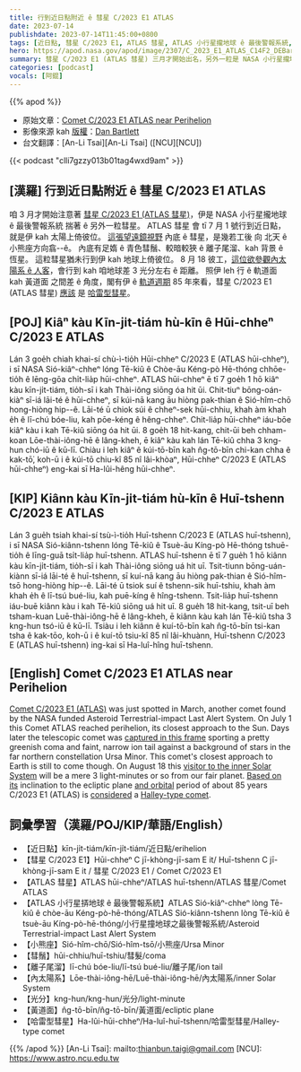 ```yaml
---
title: 行到近日點附近 ê 彗星 C/2023 E1 ATLAS
date: 2023-07-14
publishdate: 2023-07-14T11:45:00+0800
tags: [近日點, 彗星 C/2023 E1, ATLAS 彗星, ATLAS 小行星攏地球 ê 最後警報系統, ATLAS, 小熊座, 彗鬚, 離子尾溜, 內太陽系, 光分, 黃道面, 哈雷型彗星]
hero: https://apod.nasa.gov/apod/image/2307/C_2023_E1_ATLAS_C14F2_DEBartlett1024.jpg
summary: 彗星 C/2023 E1 (ATLAS 彗星) 三月才開始出名，另外一粒是 NASA 小行星攏地球 ê 最後警報系統 揣著 ê 彗星。
categories: [podcast]
vocals: [阿錕]
---
```


{{% apod %}}

- 原始文章：[Comet C/2023 E1 ATLAS near Perihelion](https://apod.nasa.gov/apod/ap230714.html)
- 影像來源 kah [版權][copyright]：[Dan Bartlett](https://www.astrobin.com/users/h2ologg/)
- 台文翻譯：[An-Li Tsai][An-Li Tsai] ([NCU][NCU])

{{< podcast "clli7gzzy013b01tag4wxd9am" >}}

## [漢羅] 行到近日點附近 ê 彗星 C/2023 E1 ATLAS
咱 3 月才開始注意著 [彗星 C/2023 E1 (ATLAS 彗星)][Comet C/2023 E1 (ATLAS)]，伊是 NASA 小行星攏地球 ê 最後警報系統 揣著 ê 另外一粒彗星。
ATLAS 彗星 會 tī 7 月 1 號行到近日點，就是伊 kah 太陽上倚彼位。
[這張望遠鏡視野][captured in this frame] 內底 ê 彗星，是幾若工後 向 北天 ê 小熊座方向翕--ê。
內底有足媠 ê 青色彗鬚、較暗較狹 ê 離子尾溜、kah 背景 ê 恆星。
這粒彗星猶未行到伊 kah 地球上倚彼位。
8 月 18 彼工，[這位欲參觀內太陽系 ê 人客][visitor to the inner Solar System]，會行到 kah 咱地球差 3 光分左右 ê 距離。
照伊 leh 行 ê 軌道面 kah 黃道面 之間差 ê 角度，閣有伊 ê [軌道週期][and orbital] 85 年來看，彗星 C/2023 E1 (ATLAS 彗星) [應該][considered] 是 [哈雷型彗星][Halley-type comet]。

## [POJ] Kiâⁿ kàu Kīn-ji̍t-tiám hù-kīn ê Hūi-chheⁿ C/2023 E ATLAS
Lán 3 goe̍h chiah khai-sí chù-ì-tio̍h Hūi-chheⁿ C/2023 E (ATLAS hūi-chheⁿ), i sī NASA Sió-kiâⁿ-chheⁿ lóng Tē-kiû ê Chòe-āu Kéng-pò Hē-thóng chhōe-tio̍h ê lēng-gōa chi̍t-lia̍p hūi-chheⁿ.
ATLAS hūi-chheⁿ ē tī 7 goe̍h 1 hō kiâⁿ kàu kīn-ji̍t-tiám, tio̍h-sī i kah Thài-iông siōng óa hit ūi.
Chit-tiuⁿ bōng-oán-kiàⁿ sī-iá lāi-té ê hūi-chheⁿ, sī kúi-nā kang āu hiòng pak-thian ê Sió-hîm-chō hong-hiòng hip--ê.
Lāi-té ū chiok súi ê chheⁿ-sek hūi-chhiu, khah àm khah e̍h ê lī-chú bóe-liu, kah pōe-kéng ê hêng-chheⁿ.
Chit-lia̍p hūi-chheⁿ iáu-bōe kiâⁿ kàu i kah Tē-kiû siōng óa hit ūi.
8 goe̍h 18 hit-kang, chit-ūi beh chham-koan Lōe-thài-iông-hē ê lâng-kheh, ē kiâⁿ kàu kah lán Tē-kiû chha 3 kng-hun chó-iū ê kū-lī.
Chiàu i leh kiâⁿ ê kúi-tō-bīn kah n̂g-tō-bīn chi-kan chha ê kak-tō͘, koh-ū i ê kúi-tō chiu-kî 85 nî lâi-khòaⁿ, Hūi-chheⁿ C/2023 E (ATLAS hūi-chheⁿ) eng-kai sī Ha-lûi-hêng hūi-chheⁿ.

## [KIP] Kiânn kàu Kīn-ji̍t-tiám hù-kīn ê Huī-tshenn C/2023 E ATLAS
Lán 3 gue̍h tsiah khai-sí tsù-ì-tio̍h Huī-tshenn C/2023 E (ATLAS huī-tshenn), i sī NASA Sió-kiânn-tshenn lóng Tē-kiû ê Tsuè-āu Kíng-pò Hē-thóng tshuē-tio̍h ê līng-guā tsi̍t-lia̍p huī-tshenn.
ATLAS huī-tshenn ē tī 7 gue̍h 1 hō kiânn kàu kīn-ji̍t-tiám, tio̍h-sī i kah Thài-iông siōng uá hit uī.
Tsit-tiunn bōng-uán-kiànn sī-iá lāi-té ê huī-tshenn, sī kuí-nā kang āu hiòng pak-thian ê Sió-hîm-tsō hong-hiòng hip--ê.
Lāi-té ū tsiok suí ê tshenn-sik huī-tshiu, khah àm khah e̍h ê lī-tsú bué-liu, kah puē-kíng ê hîng-tshenn.
Tsit-lia̍p huī-tshenn iáu-buē kiânn kàu i kah Tē-kiû siōng uá hit uī.
8 gue̍h 18 hit-kang, tsit-uī beh tsham-kuan Luē-thài-iông-hē ê lâng-kheh, ē kiânn kàu kah lán Tē-kiû tsha 3 kng-hun tsó-iū ê kū-lī.
Tsiàu i leh kiânn ê kuí-tō-bīn kah n̂g-tō-bīn tsi-kan tsha ê kak-tōo, koh-ū i ê kuí-tō tsiu-kî 85 nî lâi-khuànn, Huī-tshenn C/2023 E (ATLAS huī-tshenn) ing-kai sī Ha-luî-hîng huī-tshenn.

## [English] Comet C/2023 E1 ATLAS near Perihelion
[Comet C/2023 E1 (ATLAS)][Comet C/2023 E1 (ATLAS)] was just spotted in March, another comet found by the NASA funded Asteroid Terrestrial-impact Last Alert System.
On July 1 this Comet ATLAS reached perihelion, its closest approach to the Sun.
Days later the telescopic comet was [captured in this frame][captured in this frame] sporting a pretty greenish coma and faint, narrow ion tail against a background of stars in the far northern constellation Ursa Minor.
This comet's closest approach to Earth is still to come though.
On August 18 this [visitor to the inner Solar System][visitor to the inner Solar System] will be a mere 3 light-minutes or so from our fair planet.
[Based on its][Based on its] inclination to the ecliptic plane [and orbital][and orbital] period of about 85 years C/2023 E1 (ATLAS) is [considered][considered] a [Halley-type comet][Halley-type comet].

## 詞彙學習（漢羅/POJ/KIP/華語/English）
- 【近日點】kīn-ji̍t-tiám/kīn-ji̍t-tiám/近日點/erihelion
- 【彗星 C/2023 E1】Hūi-chheⁿ C jī-khòng-jī-sam E it/ Huī-tshenn C jī-khòng-jī-sam E it / 彗星 C/2023 E1 / Comet C/2023 E1
- 【ATLAS 彗星】ATLAS hūi-chheⁿ/ATLAS huī-tshenn/ATLAS 彗星/Comet ATLAS
- 【ATLAS 小行星挵地球 ê 最後警報系統】ATLAS Sió-kiâⁿ-chheⁿ lòng Tē-kiû ê chòe-āu Kéng-pò-hē-thóng/ATLAS Sió-kiânn-tshenn lòng Tē-kiû ê tsuè-āu Kíng-pò-hē-thóng/小行星撞地球之最後警報系統/Asteroid Terrestrial-impact Last Alert System
- 【小熊座】Sió-hîm-chō/Sió-hîm-tsō/小熊座/Ursa Minor
- 【彗鬚】hūi-chhiu/huī-tshiu/彗髮/coma
- 【離子尾溜】lī-chú bóe-liu/lī-tsú bué-liu/離子尾/ion tail
- 【內太陽系】Lōe-thài-iông-hē/Luē-thài-iông-hē/內太陽系/inner Solar System
- 【光分】kng-hun/kng-hun/光分/light-minute
- 【黃道面】n̂g-tō-bīn/n̂g-tō-bīn/黃道面/ecliptic plane
- 【哈雷型彗星】Ha-lûi-hūi-chheⁿ/Ha-luî-huī-tshenn/哈雷型彗星/Halley-type comet

{{% /apod %}}
[An-Li Tsai]: mailto:thianbun.taigi@gmail.com
[NCU]: https://www.astro.ncu.edu.tw

[copyright]: https://apod.nasa.gov/apod/fap/lib/about_apod.html#srapply
[License]: https://creativecommons.org/licenses/by/2.0/

[Comet C/2023 E1 (ATLAS)]:https://theskylive.com/c2023e1-info
[captured in this frame]:https://www.astrobin.com/03ejcp/B/
[visitor to the inner Solar System]:https://solarsystem.nasa.gov/asteroids-comets-and-meteors/comets/overview/
[Based on its]:https://minorplanetcenter.net/db_search/show_object?object_id=C/2023+E1
[and orbital]:https://ssd.jpl.nasa.gov/tools/sbdb_lookup.html#/?sstr=C%2F2023%20E1
[considered]:https://ui.adsabs.harvard.edu/abs/2014A%26A...563A.122W/abstract
[Halley-type comet]:https://astronomy.swin.edu.au/cosmos/h/halley-type+comets

